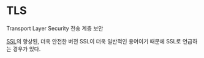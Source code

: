 # TLS
Transport Layer Security
전송 계층 보안

[SSL](SSL.md)의 향상된, 더욱 안전한 버전
SSL이 더욱 일반적인 용어이기 때문에 SSL로 언급하는 경우가 있다. 